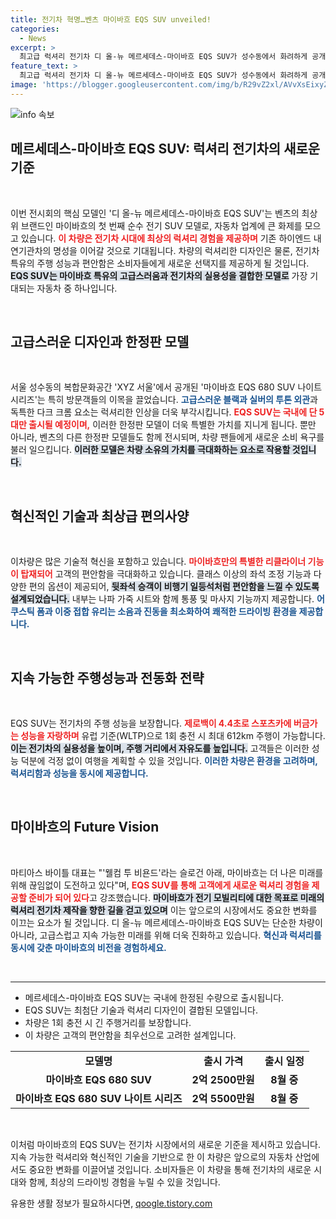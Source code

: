 ```yaml
---
title: 전기차 혁명…벤츠 마이바흐 EQS SUV unveiled!
categories:
  - News
excerpt: >
  최고급 럭셔리 전기차 디 올-뉴 메르세데스-마이바흐 EQS SUV가 성수동에서 화려하게 공개됐다! 벤츠가 선보이는 한정판 모델과 함께 전기차 시대의 새로운 기준을 제시하는 이 차량의 매력을 놓치지 마세요!
feature_text: >
  최고급 럭셔리 전기차 디 올-뉴 메르세데스-마이바흐 EQS SUV가 성수동에서 화려하게 공개됐다! 벤츠가 선보이는 한정판 모델과 함께 전기차 시대의 새로운 기준을 제시하는 이 차량의 매력을 놓치지 마세요!
image: 'https://blogger.googleusercontent.com/img/b/R29vZ2xl/AVvXsEixyZcFfHzMRdzZMjFBmAUKJYCLCGyLL1o632UiGVXcaFdKo_bkvkuCioo0uUKlGfBVcT3P84aROyZIXSBEx3Aw5nCQ3pTgDom1WDC4m8eifvWiAmWEEVb4x6G_l8C0QH225ldMjyaFvpxGEBGNO37VmDTDMHGhJPq73UglMfDca1-0aw/s1600/blogspot.png'
---
```


<p><img src="https://blogger.googleusercontent.com/img/b/R29vZ2xl/AVvXsEixyZcFfHzMRdzZMjFBmAUKJYCLCGyLL1o632UiGVXcaFdKo_bkvkuCioo0uUKlGfBVcT3P84aROyZIXSBEx3Aw5nCQ3pTgDom1WDC4m8eifvWiAmWEEVb4x6G_l8C0QH225ldMjyaFvpxGEBGNO37VmDTDMHGhJPq73UglMfDca1-0aw/s1600/blogspot.png" alt="info 속보" /></p>

<h2 data-ke-size="size26">메르세데스-마이바흐 EQS SUV: 럭셔리 전기차의 새로운 기준</h2>

<p data-ke-size="size16">&nbsp;</p>

<p>이번 전시회의 핵심 모델인 '디 올-뉴 메르세데스-마이바흐 EQS SUV'는 벤츠의 최상위 브랜드인 마이바흐의 첫 번째 순수 전기 SUV 모델로, 자동차 업계에 큰 화제를 모으고 있습니다. <b><span style="color: #ee2323;">이 차량은 전기차 시대에 최상의 럭셔리 경험을 제공하며</span></b> 기존 하이엔드 내연기관차의 명성을 이어갈 것으로 기대됩니다. 차량의 럭셔리한 디자인은 물론, 전기차 특유의 주행 성능과 편안함은 소비자들에게 새로운 선택지를 제공하게 될 것입니다. <b><span style="background-color: #21538527;">EQS SUV는 마이바흐 특유의 고급스러움과 전기차의 실용성을 결합한 모델로</span></b> 가장 기대되는 자동차 중 하나입니다.</p>

<p data-ke-size="size16">&nbsp;</p>

<h2 data-ke-size="size26">고급스러운 디자인과 한정판 모델</h2>

<p data-ke-size="size16">&nbsp;</p>

<p>서울 성수동의 복합문화공간 'XYZ 서울'에서 공개된 '마이바흐 EQS 680 SUV 나이트 시리즈'는 특히 방문객들의 이목을 끌었습니다. <b><span style="color: #1a5490;">고급스러운 블랙과 실버의 투톤 외관</span></b>과 독특한 다크 크롬 요소는 럭셔리한 인상을 더욱 부각시킵니다. <b><span style="color: #ee2323;">EQS SUV는 국내에 단 5대만 출시될 예정이며,</span></b> 이러한 한정판 모델이 더욱 특별한 가치를 지니게 됩니다. 뿐만 아니라, 벤츠의 다른 한정판 모델들도 함께 전시되며, 차량 팬들에게 새로운 소비 욕구를 불러 일으킵니다. <b><span style="background-color: #21538527;">이러한 모델은 차량 소유의 가치를 극대화하는 요소로 작용할 것입니다.</span></b></p>

<p data-ke-size="size16">&nbsp;</p>

<h2 data-ke-size="size26">혁신적인 기술과 최상급 편의사양</h2>

<p data-ke-size="size16">&nbsp;</p>

<p>이차량은 많은 기술적 혁신을 포함하고 있습니다. <b><span style="color: #ee2323;">마이바흐만의 특별한 리클라이너 기능이 탑재되어</span></b> 고객의 편안함을 극대화하고 있습니다. 클래스 이상의 좌석 조정 기능과 다양한 편의 옵션이 제공되어, <b><span style="background-color: #21538527;">뒷좌석 승객이 비행기 일등석처럼 편안함을 느낄 수 있도록 설계되었습니다.</span></b> 내부는 나파 가죽 시트와 함께 통풍 및 마사지 기능까지 제공합니다. <b><span style="color: #1a5490;">어쿠스틱 폼과 이중 접합 유리는 소음과 진동을 최소화하여 쾌적한 드라이빙 환경을 제공합니다.</span></b></p>

<p data-ke-size="size16">&nbsp;</p>

<h2 data-ke-size="size26">지속 가능한 주행성능과 전동화 전략</h2>

<p data-ke-size="size16">&nbsp;</p>

<p>EQS SUV는 전기차의 주행 성능을 보장합니다. <b><span style="color: #ee2323;">제로백이 4.4초로 스포츠카에 버금가는 성능을 자랑하며</span></b> 유럽 기준(WLTP)으로 1회 충전 시 최대 612km 주행이 가능합니다. <b><span style="background-color: #21538527;">이는 전기차의 실용성을 높이며, 주행 거리에서 자유도를 높입니다.</span></b> 고객들은 이러한 성능 덕분에 걱정 없이 여행을 계획할 수 있을 것입니다. <b><span style="color: #1a5490;">이러한 차량은 환경을 고려하며, 럭셔리함과 성능을 동시에 제공합니다.</span></b></p>

<p data-ke-size="size16">&nbsp;</p>

<h2 data-ke-size="size26">마이바흐의 Future Vision</h2>

<p data-ke-size="size16">&nbsp;</p>

<p>마티아스 바이틀 대표는 "'웰컴 투 비욘드'라는 슬로건 아래, 마이바흐는 더 나은 미래를 위해 끊임없이 도전하고 있다"며, <b><span style="color: #ee2323;">EQS SUV를 통해 고객에게 새로운 럭셔리 경험을 제공할 준비가 되어 있다</span></b>고 강조했습니다. <b><span style="background-color: #21538527;">마이바흐가 전기 모빌리티에 대한 목표로 미래의 럭셔리 전기차 제작을 향한 길을 걷고 있으며</span></b> 이는 앞으로의 시장에서도 중요한 변화를 이끄는 요소가 될 것입니다. 디 올-뉴 메르세데스-마이바흐 EQS SUV는 단순한 차량이 아니라, 고급스럽고 지속 가능한 미래를 위해 더욱 진화하고 있습니다. <b><span style="color: #1a5490;">혁신과 럭셔리를 동시에 갖춘 마이바흐의 비전을 경험하세요.</span></b></p>

<p data-ke-size="size16">&nbsp;</p>

<hr />

<ul>
    <li>메르세데스-마이바흐 EQS SUV는 국내에 한정된 수량으로 출시됩니다.</li>
    <li>EQS SUV는 최첨단 기술과 럭셔리 디자인이 결합된 모델입니다.</li>
    <li>차량은 1회 충전 시 긴 주행거리를 보장합니다.</li>
    <li>이 차량은 고객의 편안함을 최우선으로 고려한 설계입니다.</li>
</ul>

<table style="width: 100%; border-collapse: collapse;">
    <tr>
        <td style="text-align: center; height: 17px;"><b>모델명</b></td>
        <td style="text-align: center; height: 17px;"><b>출시 가격</b></td>
        <td style="text-align: center; height: 17px;"><b>출시 일정</b></td>
    </tr>
    <tr>
        <td style="text-align: center; height: 17px;"><b>마이바흐 EQS 680 SUV</b></td>
        <td style="text-align: center; height: 17px;"><b>2억 2500만원</b></td>
        <td style="text-align: center; height: 17px;"><b>8월 중</b></td>
    </tr>
    <tr>
        <td style="text-align: center; height: 17px;"><b>마이바흐 EQS 680 SUV 나이트 시리즈</b></td>
        <td style="text-align: center; height: 17px;"><b>2억 5500만원</b></td>
        <td style="text-align: center; height: 17px;"><b>8월 중</b></td>
    </tr>
</table> 

<p data-ke-size="size16">&nbsp;</p> 

<p>이처럼 마이바흐의 EQS SUV는 전기차 시장에서의 새로운 기준을 제시하고 있습니다. 지속 가능한 럭셔리와 혁신적인 기술을 기반으로 한 이 차량은 앞으로의 자동차 산업에서도 중요한 변화를 이끌어낼 것입니다. 소비자들은 이 차량을 통해 전기차의 새로운 시대와 함께, 최상의 드라이빙 경험을 누릴 수 있을 것입니다.</p>
유용한 생활 정보가 필요하시다면, <a href="https://qoogle.tistory.com" rel="dofollow">qoogle.tistory.com</a>


